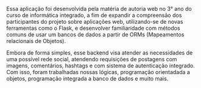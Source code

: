 Essa aplicação foi desenvolvida pela matéria de autoria web no 3° ano do curso de informática integrado, a fim de expandir a compreensão dos participantes do projeto sobre
aplicações web, utilizando-se de novas ferramentas como o Flask, e desenvolver familiaridade com métodos comuns de usar um bancos de dados a partir de ORMs (Mapeamentos relacionais de Objetos).

Embora de forma simples, esse backend visa atender as necessidades de uma possível rede social, atendendo requisições de postagens com imagens, comentários, hashtags e com sistema de autenticação integrado. 
Com isso, foram trabalhadas nossas lógicas, programação orientadada a objetos, programação integrada a banco de dados e muito mais. 
